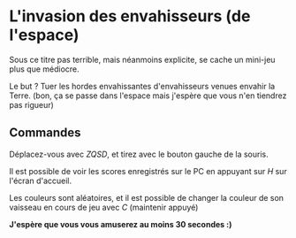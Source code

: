 L'invasion des envahisseurs (de l'espace)
=========================================

Sous ce titre pas terrible, mais néanmoins explicite, se cache un mini-jeu plus que médiocre.

Le but ? Tuer les hordes envahissantes d'envahisseurs venues envahir la Terre.
(bon, ça se passe dans l'espace mais j'espère que vous n'en tiendrez pas rigueur)


Commandes
---------

Déplacez-vous avec *ZQSD*, et tirez avec le bouton gauche de la souris.

Il est possible de voir les scores enregistrés sur le PC en appuyant sur *H* sur l'écran d'accueil.

Les couleurs sont aléatoires, et il est possible de changer la couleur de son vaisseau en cours de jeu avec *C* (maintenir appuyé)


**J'espère que vous vous amuserez au moins 30 secondes :)**


